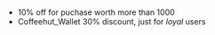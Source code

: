 #
* 10% off for puchase worth more than 1000
* Coffeehut_Wallet 30% discount, just for *loyal* users
